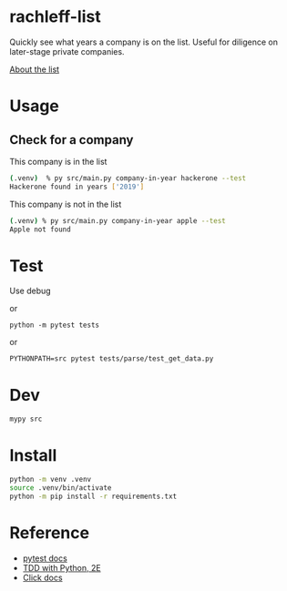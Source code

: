 # rachleff-list

Quickly see what years a company is on the list. Useful for diligence on later-stage private companies.

[About the list](https://blog.wealthfront.com/career-launching-companies-list/)

# Usage

## Check for a company

This company is in the list

```sh
(.venv)  % py src/main.py company-in-year hackerone --test
Hackerone found in years ['2019']
```

This company is not in the list

```sh
(.venv) % py src/main.py company-in-year apple --test
Apple not found
```

# Test

Use debug

or

`python -m pytest tests`

or

`PYTHONPATH=src pytest tests/parse/test_get_data.py`

# Dev

`mypy src`

# Install

```sh
python -m venv .venv
source .venv/bin/activate
python -m pip install -r requirements.txt
```

# Reference

- [pytest docs](https://docs.pytest.org/en/6.2.x/example/index.html)
- [TDD with Python, 2E](https://learning.oreilly.com/library/view/test-driven-development-with/9781491958698/part01.html#part1)
- [Click docs](https://click.palletsprojects.com/en/8.0.x/#documentation)
